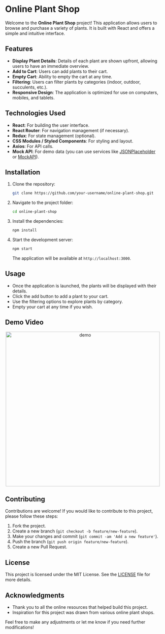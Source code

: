 # Online Plant Shop

Welcome to the **Online Plant Shop** project! This application allows users to browse and purchase a variety of plants. It is built with React and offers a simple and intuitive interface.

## Features

- **Display Plant Details**: Details of each plant are shown upfront, allowing users to have an immediate overview.
- **Add to Cart**: Users can add plants to their cart.
- **Empty Cart**: Ability to empty the cart at any time.
- **Filtering**: Users can filter plants by categories (indoor, outdoor, succulents, etc.).
- **Responsive Design**: The application is optimized for use on computers, mobiles, and tablets.

## Technologies Used

- **React**: For building the user interface.
- **React Router**: For navigation management (if necessary).
- **Redux**: For state management (optional).
- **CSS Modules / Styled Components**: For styling and layout.
- **Axios**: For API calls.
- **Mock API**: For demo data (you can use services like [JSONPlaceholder](https://jsonplaceholder.typicode.com/) or [MockAPI](https://mockapi.io/)).

## Installation

1. Clone the repository:

   ```bash
   git clone https://github.com/your-username/online-plant-shop.git
   ```

2. Navigate to the project folder:

   ```bash
   cd online-plant-shop
   ```

3. Install the dependencies:

   ```bash
   npm install
   ```

4. Start the development server:

   ```bash
   npm start
   ```

   The application will be available at `http://localhost:3000`.

## Usage

- Once the application is launched, the plants will be displayed with their details.
- Click the add button to add a plant to your cart.
- Use the filtering options to explore plants by category.
- Empty your cart at any time if you wish.

## Demo Video

<div align="center">
    <img src="https://github.com/Mody9156/Shop/raw/main/Screenshots/demo.gif" alt="demo" width="500">
</div>


## Contributing

Contributions are welcome! If you would like to contribute to this project, please follow these steps:

1. Fork the project.
2. Create a new branch (`git checkout -b feature/new-feature`).
3. Make your changes and commit (`git commit -am 'Add a new feature'`).
4. Push the branch (`git push origin feature/new-feature`).
5. Create a new Pull Request.

## License

This project is licensed under the MIT License. See the [LICENSE](LICENSE) file for more details.

## Acknowledgments

- Thank you to all the online resources that helped build this project.
- Inspiration for this project was drawn from various online plant shops.



Feel free to make any adjustments or let me know if you need further modifications!

